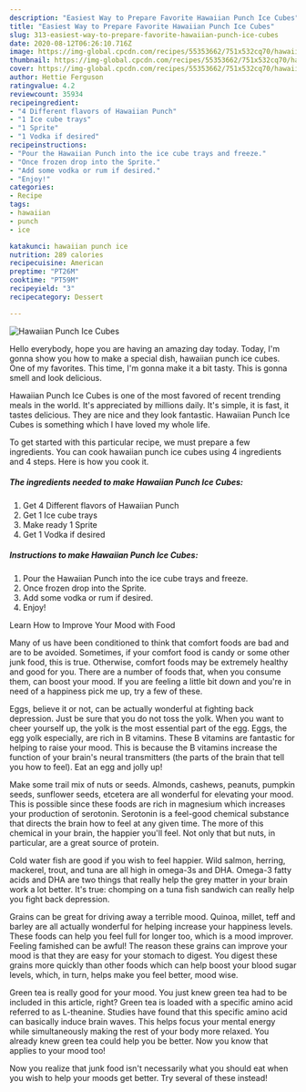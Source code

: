 ```yaml
---
description: "Easiest Way to Prepare Favorite Hawaiian Punch Ice Cubes"
title: "Easiest Way to Prepare Favorite Hawaiian Punch Ice Cubes"
slug: 313-easiest-way-to-prepare-favorite-hawaiian-punch-ice-cubes
date: 2020-08-12T06:26:10.716Z
image: https://img-global.cpcdn.com/recipes/55353662/751x532cq70/hawaiian-punch-ice-cubes-recipe-main-photo.jpg
thumbnail: https://img-global.cpcdn.com/recipes/55353662/751x532cq70/hawaiian-punch-ice-cubes-recipe-main-photo.jpg
cover: https://img-global.cpcdn.com/recipes/55353662/751x532cq70/hawaiian-punch-ice-cubes-recipe-main-photo.jpg
author: Hettie Ferguson
ratingvalue: 4.2
reviewcount: 35934
recipeingredient:
- "4 Different flavors of Hawaiian Punch"
- "1 Ice cube trays"
- "1 Sprite"
- "1 Vodka if desired"
recipeinstructions:
- "Pour the Hawaiian Punch into the ice cube trays and freeze."
- "Once frozen drop into the Sprite."
- "Add some vodka or rum if desired."
- "Enjoy!"
categories:
- Recipe
tags:
- hawaiian
- punch
- ice

katakunci: hawaiian punch ice 
nutrition: 289 calories
recipecuisine: American
preptime: "PT26M"
cooktime: "PT59M"
recipeyield: "3"
recipecategory: Dessert

---
```



![Hawaiian Punch Ice Cubes](https://img-global.cpcdn.com/recipes/55353662/751x532cq70/hawaiian-punch-ice-cubes-recipe-main-photo.jpg)

Hello everybody, hope you are having an amazing day today. Today, I'm gonna show you how to make a special dish, hawaiian punch ice cubes. One of my favorites. This time, I'm gonna make it a bit tasty. This is gonna smell and look delicious.



Hawaiian Punch Ice Cubes is one of the most favored of recent trending meals in the world. It's appreciated by millions daily. It's simple, it is fast, it tastes delicious. They are nice and they look fantastic. Hawaiian Punch Ice Cubes is something which I have loved my whole life.


To get started with this particular recipe, we must prepare a few ingredients. You can cook hawaiian punch ice cubes using 4 ingredients and 4 steps. Here is how you cook it.

<!--inarticleads1-->

##### The ingredients needed to make Hawaiian Punch Ice Cubes:

1. Get 4 Different flavors of Hawaiian Punch
1. Get 1 Ice cube trays
1. Make ready 1 Sprite
1. Get 1 Vodka if desired




<!--inarticleads2-->

##### Instructions to make Hawaiian Punch Ice Cubes:

1. Pour the Hawaiian Punch into the ice cube trays and freeze.
1. Once frozen drop into the Sprite.
1. Add some vodka or rum if desired.
1. Enjoy!




Learn How to Improve Your Mood with Food


Many of us have been conditioned to think that comfort foods are bad and are to be avoided. Sometimes, if your comfort food is candy or some other junk food, this is true. Otherwise, comfort foods may be extremely healthy and good for you. There are a number of foods that, when you consume them, can boost your mood. If you are feeling a little bit down and you're in need of a happiness pick me up, try a few of these.

Eggs, believe it or not, can be actually wonderful at fighting back depression. Just be sure that you do not toss the yolk. When you want to cheer yourself up, the yolk is the most essential part of the egg. Eggs, the egg yolk especially, are rich in B vitamins. These B vitamins are fantastic for helping to raise your mood. This is because the B vitamins increase the function of your brain's neural transmitters (the parts of the brain that tell you how to feel). Eat an egg and jolly up!

Make some trail mix of nuts or seeds. Almonds, cashews, peanuts, pumpkin seeds, sunflower seeds, etcetera are all wonderful for elevating your mood. This is possible since these foods are rich in magnesium which increases your production of serotonin. Serotonin is a feel-good chemical substance that directs the brain how to feel at any given time. The more of this chemical in your brain, the happier you'll feel. Not only that but nuts, in particular, are a great source of protein.

Cold water fish are good if you wish to feel happier. Wild salmon, herring, mackerel, trout, and tuna are all high in omega-3s and DHA. Omega-3 fatty acids and DHA are two things that really help the grey matter in your brain work a lot better. It's true: chomping on a tuna fish sandwich can really help you fight back depression. 

Grains can be great for driving away a terrible mood. Quinoa, millet, teff and barley are all actually wonderful for helping increase your happiness levels. These foods can help you feel full for longer too, which is a mood improver. Feeling famished can be awful! The reason these grains can improve your mood is that they are easy for your stomach to digest. You digest these grains more quickly than other foods which can help boost your blood sugar levels, which, in turn, helps make you feel better, mood wise.

Green tea is really good for your mood. You just knew green tea had to be included in this article, right? Green tea is loaded with a specific amino acid referred to as L-theanine. Studies have found that this specific amino acid can basically induce brain waves. This helps focus your mental energy while simultaneously making the rest of your body more relaxed. You already knew green tea could help you be better. Now you know that applies to your mood too!

Now you realize that junk food isn't necessarily what you should eat when you wish to help your moods get better. Try several of these instead!

